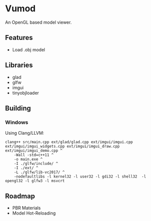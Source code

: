 # Vumod

An OpenGL based model viewer.

## Features

* Load .obj model

## Libraries

* glad
* glfw
* imgui
* tinyobjloader

## Building

### Windows

Using Clang/LLVM:

```
clang++ src/main.cpp ext/glad/glad.cpp ext/imgui/imgui.cpp ext/imgui/imgui_widgets.cpp ext/imgui/imgui_draw.cpp ext/imgui/imgui_demo.cpp ^
    -Wall -std=c++11 ^
    -o main.exe ^
    -I ./glfw/include/ ^
    -I ./ext/ ^
    -L ./glfw/lib-vc2017/ ^
    -nodefaultlibs -l kernel32 -l user32 -l gdi32 -l shell32  -l opengl32 -l glfw3 -l msvcrt
```

## Roadmap

* PBR Materials
* Model Hot-Reloading